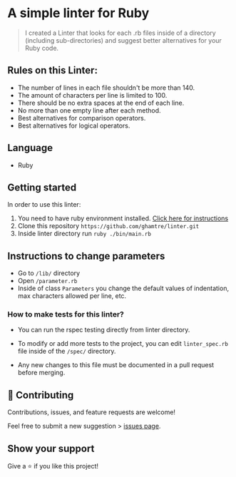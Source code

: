 # A simple linter for Ruby
> I created a Linter that looks for each .rb files inside of a directory (including sub-directories) and suggest better alternatives for your Ruby code.

## Rules on this Linter:
- The number of lines in each file shouldn't be more than 140.
- The amount of characters per line is limited to 100.
- There should be no extra spaces at the end of each line.
- No more than one empty line after each method.
- Best alternatives for comparison operators.
- Best alternatives for logical operators.

## Language
- Ruby

## Getting started
In order to use this linter:

1. You need to have ruby environment installed. [Click here for instructions](https://www.ruby-lang.org/en/documentation/installation/)
2. Clone this repository `https://github.com/ghamtre/linter.git`
3. Inside linter directory run `ruby ./bin/main.rb`

## Instructions to change parameters
- Go to `/lib/` directory
- Open `/parameter.rb`
- Inside of class `Parameters` you change the default values of indentation, max characters allowed per line, etc.


### How to make tests for this linter?
- You can run the rspec testing directly from linter directory.

- To modify or add more tests to the project, you can edit ```linter_spec.rb``` file inside of the `/spec/` directory.
- Any new changes to this file must be documented in a pull request before merging.



## 🤝 Contributing

Contributions, issues, and feature requests are welcome!

Feel free to submit a new suggestion > [issues page](issues/).

## Show your support

Give a ⭐️ if you like this project!